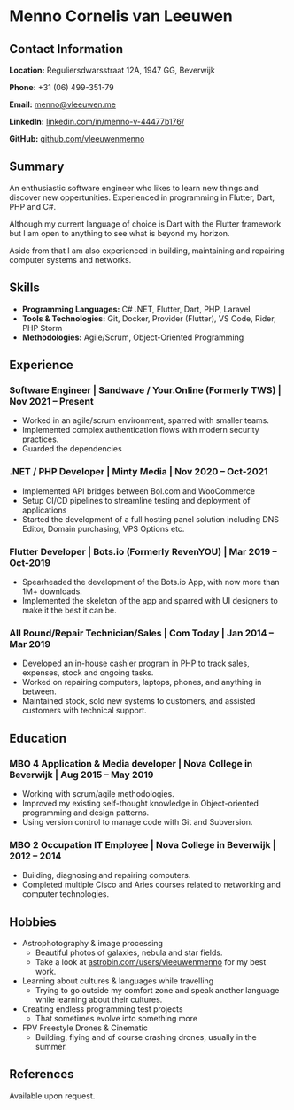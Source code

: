 
# Menno Cornelis van Leeuwen

## Contact Information

**Location:** Reguliersdwarsstraat 12A, 1947 GG, Beverwijk

**Phone:** +31 (06) 499-351-79

**Email:** menno@vleeuwen.me

**LinkedIn:** [linkedin.com/in/menno-v-44477b176/](https://www.linkedin.com/in/menno-v-44477b176/)

**GitHub:** [github.com/vleeuwenmenno](https://github.com/vleeuwenmenno)

## Summary

An enthusiastic software engineer who likes to learn new things and discover new oppertunities. Experienced in programming in Flutter, Dart, PHP and C#.

Although my current language of choice is Dart with the Flutter framework but I am open to anything to see what is beyond my horizon.

Aside from that I am also experienced in building, maintaining and repairing computer systems and networks.

## Skills

- **Programming Languages:** C# .NET, Flutter, Dart, PHP, Laravel
- **Tools & Technologies:** Git, Docker, Provider (Flutter), VS Code, Rider, PHP Storm
- **Methodologies:** Agile/Scrum, Object-Oriented Programming

## Experience

### **Software Engineer | Sandwave / Your.Online (Formerly TWS) | Nov 2021 – Present**

- Worked in an agile/scrum environment, sparred with smaller teams.
- Implemented complex authentication flows with modern security practices.
- Guarded the dependencies

### **.NET / PHP Developer | Minty Media | Nov 2020 – Oct-2021**

- Implemented API bridges between Bol.com and WooCommerce
- Setup CI/CD pipelines to streamline testing and deployment of applications
- Started the development of a full hosting panel solution including DNS Editor, Domain purchasing, VPS Options etc.

### **Flutter Developer | Bots.io (Formerly RevenYOU) | Mar 2019 – Oct-2019**

- Spearheaded the development of the Bots.io App, with now more than 1M+ downloads.
- Implemented the skeleton of the app and sparred with UI designers to make it the best it can be.

### **All Round/Repair Technician/Sales | Com Today | Jan 2014 – Mar 2019**

- Developed an in-house cashier program in PHP to track sales, expenses, stock and ongoing tasks.
- Worked on repairing computers, laptops, phones, and anything in between.
- Maintained stock, sold new systems to customers, and assisted customers with technical support.

## Education


### **MBO 4 Application & Media developer  | Nova College in Beverwijk | Aug 2015 – May 2019**

- Working with scrum/agile methodologies.
- Improved my existing self-thought knowledge in Object-oriented programming and design patterns.
- Using version control to manage code with Git and Subversion.

### **MBO 2 Occupation IT Employee | Nova College in Beverwijk | 2012 – 2014**

- Building, diagnosing and repairing computers.
- Completed multiple Cisco and Aries courses related to networking and computer technologies.

## Hobbies

- Astrophotography & image processing
	-  Beautiful photos of galaxies, nebula and star fields. 
	- Take a look at [astrobin.com/users/vleeuwenmenno](https://www.astrobin.com/users/vleeuwenmenno/) for my best work.
- Learning about cultures & languages while travelling
	- Trying to go outside my comfort zone and speak another language while learning about their cultures.
- Creating endless programming test projects 
	- That sometimes evolve into something more
- FPV Freestyle Drones & Cinematic
	- Building, flying and of course crashing drones, usually in the summer.


## References

Available upon request.
